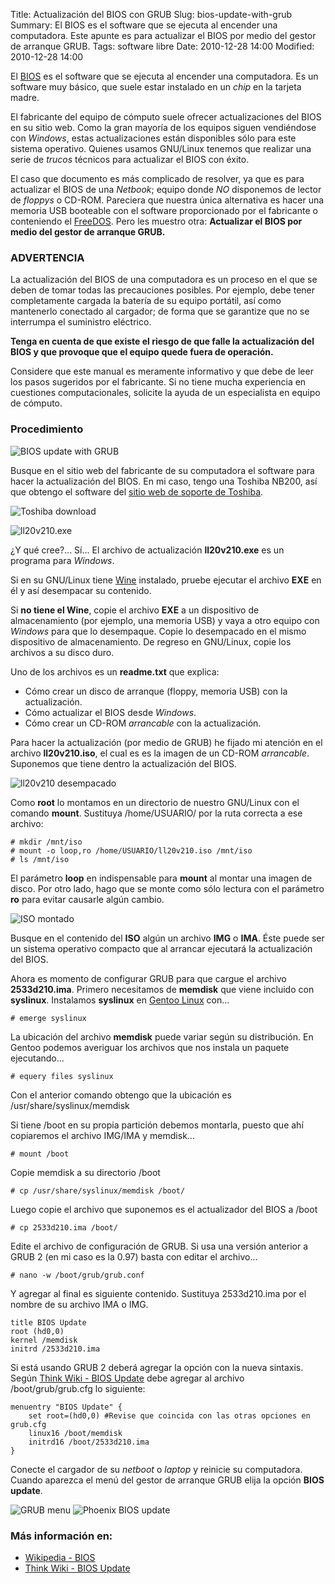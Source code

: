 Title: Actualización del BIOS con GRUB
Slug: bios-update-with-grub
Summary: El BIOS es el software que se ejecuta al encender una computadora. Este apunte es para actualizar el BIOS por medio del gestor de arranque GRUB.
Tags: software libre
Date: 2010-12-28 14:00
Modified: 2010-12-28 14:00


El [BIOS](http://es.wikipedia.org/wiki/BIOS) es el software que se ejecuta al encender una computadora. Es un software muy básico, que suele estar instalado en un _chip_ en la tarjeta madre.

El fabricante del equipo de cómputo suele ofrecer actualizaciones del BIOS en su sitio web. Como la gran mayoría de los equipos siguen vendiéndose con _Windows_, estas actualizaciones están disponibles sólo para este sistema operativo. Quienes usamos GNU/Linux tenemos que realizar una serie de _trucos_ técnicos para actualizar el BIOS con éxito.

El caso que documento es más complicado de resolver, ya que es para actualizar el BIOS de una _Netbook_; equipo donde *NO* disponemos de lector de _floppys_ o CD-ROM. Pareciera que nuestra única alternativa es hacer una memoria USB booteable con el software proporcionado por el fabricante o conteniendo el [FreeDOS](http://freedos.org/). Pero les muestro otra: **Actualizar el BIOS por medio del gestor de arranque GRUB.**

### ADVERTENCIA

La actualización del BIOS de una computadora es un proceso en el que se deben de tomar todas las precauciones posibles. Por ejemplo, debe tener completamente cargada la batería de su equipo portátil, así como mantenerlo conectado al cargador; de forma que se garantize que no se interrumpa el suministro eléctrico.

**Tenga en cuenta de que existe el riesgo de que falle la actualización del BIOS y que provoque que el equipo quede fuera de operación.**

Considere que este manual es meramente informativo y que debe de leer los pasos sugeridos por el fabricante. Si no tiene mucha experiencia en cuestiones computacionales, solicite la ayuda de un especialista en equipo de cómputo.

### Procedimiento

![BIOS update with GRUB](phoenix-bios-chip-small.jpg)

Busque en el sitio web del fabricante de su computadora el software para hacer la actualización del BIOS. En mi caso, tengo una Toshiba NB200, así que obtengo el software del [sitio web de soporte de Toshiba](http://www.csd.toshiba.com/).

![Toshiba download](toshiba-download.jpg)

![ll20v210.exe](ll20v190-exe-small.jpg)

¿Y qué cree?... Sí... El archivo de actualización **ll20v210.exe** es un programa para _Windows_.

Si en su GNU/Linux tiene [Wine](http://www.winehq.org/) instalado, pruebe ejecutar el archivo **EXE** en él y así desempacar su contenido.

Si **no tiene el Wine**, copie el archivo **EXE** a un dispositivo de almacenamiento (por ejemplo, una memoria USB) y vaya a otro equipo con _Windows_ para que lo desempaque. Copie lo desempacado en el mismo dispositivo de almacenamiento. De regreso en GNU/Linux, copie los archivos a su disco duro.

Uno de los archivos es un **readme.txt** que explica:

* Cómo crear un disco de arranque (floppy, memoria USB) con la actualización.
* Cómo actualizar el BIOS desde _Windows_.
* Cómo crear un CD-ROM _arrancable_ con la actualización.

Para hacer la actualización (por medio de GRUB) he fijado mi atención en el archivo **ll20v210.iso**, el cual es es la imagen de un CD-ROM _arrancable_. Suponemos que tiene dentro la actualización del BIOS.

![ll20v210 desempacado](ll20v190-desempacado.png)

Como **root** lo montamos en un directorio de nuestro GNU/Linux con el comando **mount**. Sustituya /home/USUARIO/ por la ruta correcta a ese archivo:

    # mkdir /mnt/iso
    # mount -o loop,ro /home/USUARIO/ll20v210.iso /mnt/iso
    # ls /mnt/iso

El parámetro **loop** en indispensable para **mount** al montar una imagen de disco. Por otro lado, hago que se monte como sólo lectura con el parámetro **ro** para evitar causarle algún cambio.

![ISO montado](iso-montado-small.jpg)

Busque en el contenido del **ISO** algún un archivo **IMG** o **IMA**. Éste puede ser un sistema operativo compacto que al arrancar ejecutará la actualización del BIOS.

Ahora es momento de configurar GRUB para que cargue el archivo **2533d210.ima**. Primero necesitamos de **memdisk** que viene incluido con **syslinux**. Instalamos **syslinux** en [Gentoo Linux](http://www.gentoo.org/) con...

    # emerge syslinux

La ubicación del archivo **memdisk** puede variar según su distribución. En Gentoo podemos averiguar los archivos que nos instala un paquete ejecutando...

    # equery files syslinux

Con el anterior comando obtengo que la ubicación es /usr/share/syslinux/memdisk

Si tiene /boot en su propia partición debemos montarla, puesto que ahí copiaremos el archivo IMG/IMA y memdisk...

    # mount /boot

Copie memdisk a su directorio /boot

    # cp /usr/share/syslinux/memdisk /boot/

Luego copie el archivo que suponemos es el actualizador del BIOS a /boot

    # cp 2533d210.ima /boot/

Edite el archivo de configuración de GRUB. Si usa una versión anterior a GRUB 2 (en mi caso es la 0.97) basta con editar el archivo...

    # nano -w /boot/grub/grub.conf

Y agregar al final es siguiente contenido. Sustituya 2533d210.ima por el nombre de su archivo IMA o IMG.

    title BIOS Update
    root (hd0,0)
    kernel /memdisk
    initrd /2533d210.ima

Si está usando GRUB 2 deberá agregar la opción con la nueva sintaxis. Según [Think Wiki - BIOS Update](http://www.thinkwiki.org/wiki/BIOS_Upgrade) debe agregar al archivo /boot/grub/grub.cfg lo siguiente:

    menuentry "BIOS Update" {
        set root=(hd0,0) #Revise que coincida con las otras opciones en grub.cfg
        linux16 /boot/memdisk
        initrd16 /boot/2533d210.ima
    }

Conecte el cargador de su _netboot_ o _laptop_ y reinicie su computadora. Cuando aparezca el menú del gestor de arranque GRUB elija la opción **BIOS update**.

![GRUB menu](grub-menu.jpg )
![Phoenix BIOS update](phoenix-bios-update.jpg)

### Más información en:

* [Wikipedia - BIOS](http://es.wikipedia.org/wiki/BIOS)
* [Think Wiki - BIOS Update](http://www.thinkwiki.org/wiki/BIOS_Upgrade)
